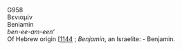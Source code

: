 <body>
  <p>G958<br>  Βενιαμίν  <br> Beniamin  <br><i>ben-ee-am-een‘ </i><br>Of Hebrew origin [<a href="h1144.htm">1144</a> ; <i>Benjamin</i>, an Israelite: - Benjamin.<br></p>
 </body>